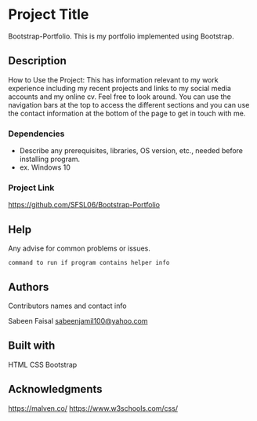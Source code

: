 # Project Title

Bootstrap-Portfolio. This is my portfolio implemented using Bootstrap.

## Description

How to Use the Project: This has information relevant to my work experience including my recent projects and links to my social 
media accounts and my online cv. Feel free to look around. 
You can use the navigation bars at the top to access the different sections and you can use the contact information at the bottom of the page to get in touch with me.

### Dependencies

* Describe any prerequisites, libraries, OS version, etc., needed before installing program.
* ex. Windows 10

### Project Link

https://github.com/SFSL06/Bootstrap-Portfolio




## Help

Any advise for common problems or issues.
```
command to run if program contains helper info
```

## Authors

Contributors names and contact info

Sabeen Faisal 
sabeenjamil100@yahoo.com

## Built with

HTML
CSS
Bootstrap

## Acknowledgments

https://malven.co/
https://www.w3schools.com/css/

